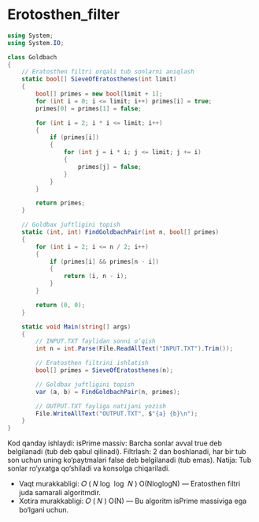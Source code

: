 # Erotosthen_filter
``` Cs
using System;
using System.IO;

class Goldbach
{
    // Eratosthen filtri orqali tub sonlarni aniqlash
    static bool[] SieveOfEratosthenes(int limit)
    {
        bool[] primes = new bool[limit + 1];
        for (int i = 0; i <= limit; i++) primes[i] = true;
        primes[0] = primes[1] = false;

        for (int i = 2; i * i <= limit; i++)
        {
            if (primes[i])
            {
                for (int j = i * i; j <= limit; j += i)
                {
                    primes[j] = false;
                }
            }
        }

        return primes;
    }

    // Goldbax juftligini topish
    static (int, int) FindGoldbachPair(int n, bool[] primes)
    {
        for (int i = 2; i <= n / 2; i++)
        {
            if (primes[i] && primes[n - i])
            {
                return (i, n - i);
            }
        }

        return (0, 0);
    }

    static void Main(string[] args)
    {
        // INPUT.TXT faylidan sonni o‘qish
        int n = int.Parse(File.ReadAllText("INPUT.TXT").Trim());

        // Eratosthen filtrini ishlatish
        bool[] primes = SieveOfEratosthenes(n);

        // Goldbax juftligini topish
        var (a, b) = FindGoldbachPair(n, primes);

        // OUTPUT.TXT fayliga natijani yozish
        File.WriteAllText("OUTPUT.TXT", $"{a} {b}\n");
    }
}
```
Kod qanday ishlaydi:
isPrime massiv: Barcha sonlar avval true deb belgilanadi (tub deb qabul qilinadi).
Filtrlash: 2 dan boshlanadi, har bir tub son uchun uning ko‘paytmalari false deb belgilanadi (tub emas).
Natija: Tub sonlar ro‘yxatga qo‘shiladi va konsolga chiqariladi.
* Vaqt murakkabligi: 
𝑂
(
𝑁
log
⁡
log
⁡
𝑁
)
O(NloglogN) — Eratosthen filtri juda samarali algoritmdir.
* Xotira murakkabligi: 
𝑂
(
𝑁
)
O(N) — Bu algoritm isPrime massiviga ega bo‘lgani uchun.
